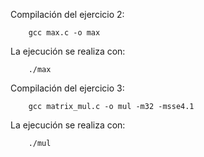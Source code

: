 Compilación del ejercicio 2:

		gcc max.c -o max

La ejecución se realiza con:
		
		./max


Compilación del ejercicio 3:

		gcc matrix_mul.c -o mul -m32 -msse4.1

La ejecución se realiza con:
		
		./mul
